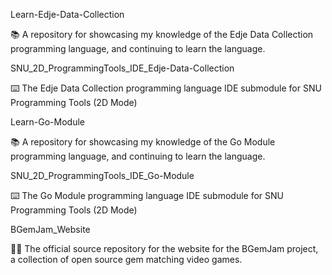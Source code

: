 
Learn-Edje-Data-Collection

📚️ A repository for showcasing my knowledge of the Edje Data Collection programming language, and continuing to learn the language. 

SNU_2D_ProgrammingTools_IDE_Edje-Data-Collection

⌨️ The Edje Data Collection programming language IDE submodule for SNU Programming Tools (2D Mode)

Learn-Go-Module

📚️ A repository for showcasing my knowledge of the Go Module programming language, and continuing to learn the language. 

SNU_2D_ProgrammingTools_IDE_Go-Module

⌨️ The Go Module programming language IDE submodule for SNU Programming Tools (2D Mode)

BGemJam_Website

💎️🌐️ The official source repository for the website for the BGemJam project, a collection of open source gem matching video games.

